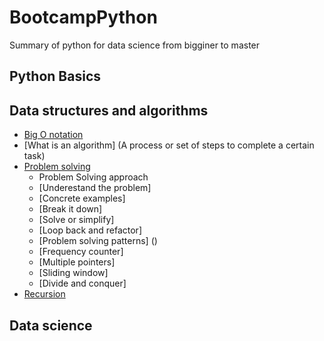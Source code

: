 # BootcampPython
Summary of python for data science from bigginer to master

## Python Basics

## Data structures and algorithms
* [Big O notation](#c)
 * [What is an algorithm] (A process or set of steps to complete a certain task)
* [Problem solving]()
  * Problem Solving approach
   * [Underestand the problem]
   * [Concrete examples]
   * [Break it down]
   * [Solve or simplify]
   * [Loop back and refactor]
  * [Problem solving patterns] ()
   * [Frequency counter]
   * [Multiple pointers]
   * [Sliding window]
   * [Divide and conquer]
* [Recursion]()

## Data science
